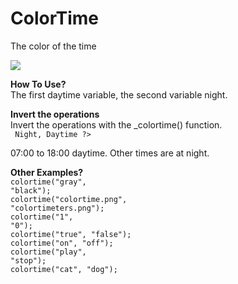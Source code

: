 # ColorTime
The color of the time

<img src="https://raw.githubusercontent.com/ugurkilci/ColorTime/master/colortime.PNG" /><br />

<strong>How To Use?</strong><br />
The first daytime variable, the second variable night.<br />
<code><?php echo colortime($daytime, $night); // Daytime, Night ?></code>

<strong>Invert the operations</strong><br />
Invert the operations with the _colortime() function.<br />
<code><?php echo _colortime($daytime, $night); // Daytime, Night -> Night, Daytime ?></code>

07:00 to 18:00 daytime. Other times are at night.

<strong>Other Examples?</strong><br />
<code>colortime("gray", "black");</code><br />
<code>colortime("colortime.png", "colortimeters.png");</code><br />
<code>colortime("1", "0");</code><br />
<code>colortime("true", "false");</code><br />
<code>colortime("on", "off");</code><br />
<code>colortime("play", "stop");</code><br />
<code>colortime("cat", "dog");</code>
